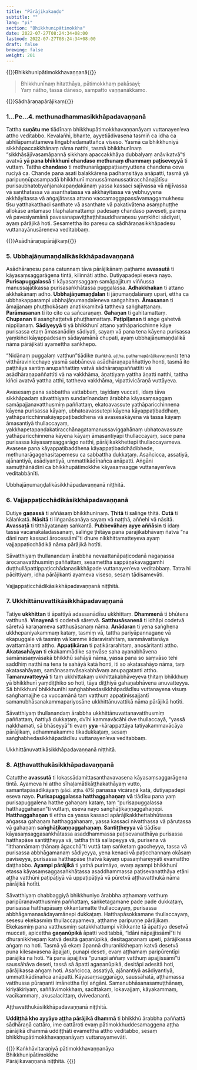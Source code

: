 ```yaml
---
title: "Pārājikakaṇḍo"
subtitle: ""
lang: "pi"
section: "Bhikkhunipātimokkha"
date: 2022-07-27T08:24:34+08:00
lastmod: 2022-07-27T08:24:34+08:00
draft: false
brewing: false
weight: 201
---
```


{{<subtitle>}}Bhikkhunipātimokkhavaṇṇanā{{</subtitle>}}

> Bhikkhunīnaṃ hitatthāya, pātimokkhaṃ pakāsayi;  
> Yaṃ nātho, tassa dāneso, sampatto vaṇṇanākkamo.

{{<subtitle>}}Sādhāraṇapārājikaṃ{{</subtitle>}}

### 1…Pe…4. methunadhammasikkhāpadavaṇṇanā

Tattha **suṇātu me** tiādīnaṃ bhikkhupātimokkhavaṇṇanāyaṃ vuttanayen’eva attho veditabbo. Kevalañhi, bhante, ayyetiādivasena tasmiñ ca idha ca abhilāpamattameva liṅgabhedamattañca viseso. Yasmā ca bhikkhuniyā sikkhāpaccakkhānaṃ nāma natthi, tasmā bhikkhunīnaṃ “sikkhāsājīvasamāpannā sikkhaṃ apaccakkhāya dubbalyaṃ anāvikatvā”ti avatvā **yā pana bhikkhunī chandaso methunaṃ dhammaṃ paṭiseveyyā** ti vuttaṃ. Tattha **chandaso** ti methunarāgappaṭisaṃyuttena chandena ceva ruciyā ca. Chande pana asati balakkārena padhaṃsitāya anāpatti, tasmā yā paripuṇṇūpasampadā bhikkhunī manussāmanussatiracchānajātīsu purisaubhatobyañjanakapaṇḍakānaṃ yassa kassaci sajīvassa vā nijjīvassa vā santhatassa vā asanthatassa vā akkhāyitassa vā yebhuyyena akkhāyitassa vā aṅgajātassa attano vaccamaggapassāvamaggamukhesu tīsu yatthakatthaci santhate vā asanthate vā pakativātena asaṃphuṭṭhe allokāse antamaso tilaphalamattampi padesaṃ chandaso paveseti, parena vā pavesiyamānā pavesanapaviṭṭhaṭṭhitauddharaṇesu yaṃkiñci sādiyati, ayaṃ pārājikā hoti. Sesamettha ito paresu ca sādhāraṇasikkhāpadesu vuttanayānusāreneva veditabbaṃ.

{{<subtitle>}}Asādhāraṇapārājikaṃ{{</subtitle>}}

### 5. Ubbhajāṇumaṇḍalikāsikkhāpadavaṇṇanā

Asādhāraṇesu pana catunnaṃ tāva pārājikānaṃ paṭhame **avassutā** ti kāyasaṃsaggarāgena tintā, kilinnāti attho. Dutiyapadepi eseva nayo. **Purisapuggalassā** ti kāyasaṃsaggaṃ samāpajjituṃ viññussa manussajātikassa purisasaṅkhātassa puggalassa. **Adhakkhakan** ti attano akkhakānaṃ adho. **Ubbhajāṇumaṇḍalan** ti jāṇumaṇḍalānaṃ upari, ettha ca ubbhakapparampi ubbhajāṇumaṇḍaleneva saṅgahitaṃ. **Āmasanan** ti āmajjanaṃ phuṭṭhokāsaṃ anatikkamitvā tattheva saṅghaṭṭanaṃ. **Parāmasanan** ti ito cito ca sañcaraṇaṃ. **Gahaṇan** ti gahitamattaṃ. **Chupanan** ti asaṅghaṭṭetvā phuṭṭhamattaṃ. **Paṭipīḷanan** ti aṅge gahetvā nippīḷanaṃ. **Sādiyeyyā** ti yā bhikkhunī attano yathāparicchinne kāye purisassa etaṃ āmasanādiṃ sādiyati, sayaṃ vā pana tena kāyena purisassa yaṃkiñci kāyappadesaṃ sādayamānā chupati, ayaṃ ubbhajāṇumaṇḍalikā nāma pārājikāti ayamettha saṅkhepo.

“Nidānaṃ puggalaṃ vatthun”tiādike <small>(kaṅkhā. aṭṭha. paṭhamapārājikavaṇṇanā)</small> tena vitthāravinicchaye yasmā sabbāneva asādhāraṇapaññattiyo honti, tasmā ito paṭṭhāya santiṃ anupaññattiṃ vatvā sādhāraṇapaññattīti vā asādhāraṇapaññattīti vā na vakkhāma, āṇattiyaṃ yattha āṇatti natthi, tattha kiñci avatvā yattha atthi, tattheva vakkhāma, vipattivicāraṇā vuttāyeva.

Avasesaṃ pana sabbattha vattabbaṃ, tayidaṃ vuccati, idaṃ tāva sikkhāpadaṃ sāvatthiyaṃ sundarīnandaṃ ārabbha kāyasaṃsaggaṃ samāpajjanavatthusmiṃ paññattaṃ, ekatoavassute yathāparicchinnena kāyena purisassa kāyaṃ, ubhatoavassutepi kāyena kāyappaṭibaddhaṃ, yathāparicchinnakāyappaṭibaddhena vā avasesakāyena vā tassa kāyaṃ āmasantiyā thullaccayaṃ, yakkhapetapaṇḍakatiracchānagatamanussaviggahānaṃ ubhatoavassute yathāparicchinnena kāyena kāyaṃ āmasantiyāpi thullaccayaṃ, sace pana purisassa kāyasaṃsaggarāgo natthi, pārājikakkhettepi thullaccayameva. Avasese pana kāyappaṭibaddhena kāyappaṭibaddhādibhede, methunarāgagehasitapemesu ca sabbattha dukkaṭaṃ. Asañcicca, assatiyā, ajānantiyā, asādiyantiyā, ummattikādīnañca anāpatti. Aṅgāni samuṭṭhānādīni ca bhikkhupātimokkhe kāyasaṃsagge vuttanayen’eva veditabbānīti.

<p class="text-center text-muted">Ubbhajāṇumaṇḍalikāsikkhāpadavaṇṇanā niṭṭhitā.</p>

### 6. Vajjappaṭicchādikāsikkhāpadavaṇṇanā

Dutiye **gaṇassā** ti aññāsaṃ bhikkhunīnaṃ. **Ṭhitā** ti saliṅge ṭhitā. **Cutā** ti kālaṅkatā. **Nāsitā** ti liṅganāsanāya sayaṃ vā naṭṭhā, aññehi vā nāsitā. **Avassaṭā** ti titthāyatanaṃ saṅkantā. **Pubbevāhaṃ ayye aññāsin** ti idaṃ tassā vacanakāladassanaṃ, saliṅge ṭhitāya pana pārājikabhāvaṃ ñatvā “na dāni naṃ kassaci ārocessāmī”ti dhure nikkhittamatteyeva ayaṃ vajjappaṭicchādikā nāma pārājikā hotīti.

Sāvatthiyaṃ thullanandaṃ ārabbha nevaattanāpaṭicodanā nagaṇassa ārocanavatthusmiṃ paññattaṃ, sesamettha sappāṇakavaggamhi duṭṭhullāpattippaṭicchādanasikkhāpade vuttanayen’eva veditabbaṃ. Tatra hi pācittiyaṃ, idha pārājikanti ayameva viseso, sesaṃ tādisamevāti.

<p class="text-center text-muted">Vajjappaṭicchādikāsikkhāpadavaṇṇanā niṭṭhitā.</p>

### 7. Ukkhittānuvattikāsikkhāpadavaṇṇanā

Tatiye **ukkhittan** ti āpattiyā adassanādīsu ukkhittaṃ. **Dhammenā** ti bhūtena vatthunā. **Vinayenā** ti codetvā sāretvā. **Satthusāsanenā** ti idhāpi codetvā sāretvā karaṇameva satthusāsanaṃ nāma. **Anādaran** ti yena saṅghena ukkhepaniyakammaṃ kataṃ, tasmiṃ vā, tattha pariyāpannagaṇe vā ekapuggale vā tasmiṃ vā kamme ādaravirahitaṃ, sammāvattanāya avattamānanti attho. **Appaṭikāran** ti paṭikārarahitaṃ, anosāritanti attho. **Akatasahāyan** ti ekakammādike saṃvāse saha ayanabhāvena samānasaṃvāsakā bhikkhū sahāyā nāma, yassa pana so saṃvāso tehi saddhiṃ natthi na tena te sahāyā katā honti, iti so akatasahāyo nāma, taṃ akatasahāyaṃ, samānasaṃvāsakabhāvaṃ anupagatanti attho. **Tamanuvatteyyā** ti taṃ ukkhittakaṃ ukkhittakabhāveyeva ṭhitaṃ bhikkhuṃ yā bhikkhunī yaṃdiṭṭhiko so hoti, tāya diṭṭhiyā gahaṇabhāvena anuvatteyya. Sā bhikkhunī bhikkhunīhi saṅghabhedasikkhāpadādīsu vuttanayena visuṃ saṅghamajjhe ca vuccamānā taṃ vatthuṃ appaṭinissajjantī samanubhāsanakammapariyosāne ukkhittānuvattikā nāma pārājikā hotīti.

Sāvatthiyaṃ thullanandaṃ ārabbha ukkhittānuvattanavatthusmiṃ paññattaṃ, ñattiyā dukkaṭaṃ, dvīhi kammavācāhi dve thullaccayā, “yassā nakkhamati, sā bhāseyyā”ti evaṃ **yya** -kārappattāya tatiyakammavācāya pārājikaṃ, adhammakamme tikadukkaṭaṃ, sesaṃ saṅghabhedasikkhāpadādīsu vuttanayen’eva veditabbaṃ.

<p class="text-center text-muted">Ukkhittānuvattikāsikkhāpadavaṇṇanā niṭṭhitā.</p>

### 8. Aṭṭhavatthukāsikkhāpadavaṇṇanā

Catutthe **avassutā** ti lokassādamittasanthavavasena kāyasaṃsaggarāgena tintā. Ayameva hi attho sīhaḷamātikāṭṭhakathāyaṃ vutto, samantapāsādikāyaṃ <small>(pāci. aṭṭha. 675)</small> panassa vicāraṇā katā, dutiyapadepi eseva nayo. **Purisapuggalassa hatthaggahaṇaṃ vā** tiādīsu pana yaṃ purisapuggalena hatthe gahaṇaṃ kataṃ, taṃ “purisapuggalassa hatthaggahaṇan”ti vuttaṃ, eseva nayo saṅghāṭikaṇṇaggahaṇepi. **Hatthaggahaṇan** ti ettha ca yassa kassaci apārājikakkhettabhūtassa aṅgassa gahaṇaṃ hatthaggahaṇaṃ, yassa kassaci nivatthassa vā pārutassa vā gahaṇaṃ **saṅghāṭikaṇṇaggahaṇaṃ. Santiṭṭheyya vā** tiādīsu kāyasaṃsaggasaṅkhātassa asaddhammassa paṭisevanatthāya purisassa hatthapāse santiṭṭheyya vā, tattha ṭhitā sallapeyya vā, purisena vā “itthannāmaṃ ṭhānaṃ āgacchā”ti vuttā taṃ saṅketaṃ gaccheyya, tassa vā purisassa abbhāgamanaṃ sādiyeyya, yena kenaci vā paṭicchannaṃ okāsaṃ paviseyya, purisassa hatthapāse ṭhatvā kāyaṃ upasaṃhareyyāti evamattho daṭṭhabbo. **Ayampi pārājikā** ti yathā purimāyo, evaṃ ayampi bhikkhunī etassa kāyasaṃsaggasaṅkhātassa asaddhammassa paṭisevanatthāya etāni aṭṭha vatthūni paṭipāṭiyā vā uppaṭipāṭiyā vā pūretvā aṭṭhavatthukā nāma pārājikā hotīti.

Sāvatthiyaṃ chabbaggiyā bhikkhuniyo ārabbha aṭṭhamaṃ vatthuṃ paripūraṇavatthusmiṃ paññattaṃ, saṅketagamane pade pade dukkaṭaṃ, purisassa hatthapāsaṃ okkantamatte thullaccayaṃ, purisassa abbhāgamanasādayamānepi dukkaṭaṃ. Hatthapāsokkamane thullaccayaṃ, sesesu ekekasmiṃ thullaccayameva, aṭṭhame paripuṇṇe pārājikaṃ. Ekekasmiṃ pana vatthusmiṃ satakkhattumpi vītikkante tā āpattiyo desetvā muccati, apicettha **gaṇanūpikā** āpatti veditabbā, “idāni nāpajjissāmī”ti hi dhuranikkhepaṃ katvā desitā gaṇanūpikā, desitagaṇanaṃ upeti, pārājikassa aṅgaṃ na hoti. Tasmā yā ekaṃ āpannā dhuranikkhepaṃ katvā desetvā puna kilesavasena āpajjati, punapi deseti, evaṃ aṭṭhamaṃ paripūrentīpi pārājikā na hoti. Yā pana āpajjitvā “punapi aññaṃ vatthuṃ āpajjissāmī”ti saussāhāva deseti, tassā sā āpatti agaṇanūpikā, desitāpi adesitā hoti, pārājikassa aṅgaṃ hoti. Asañcicca, assatiyā, ajānantiyā asādiyantiyā, ummattikādīnañca anāpatti. Kāyasaṃsaggarāgo, saussāhatā, aṭṭhamassa vatthussa pūraṇanti imānettha tīṇi aṅgāni. Samanubhāsanasamuṭṭhānaṃ, kiriyākiriyaṃ, saññāvimokkhaṃ, sacittakaṃ, lokavajjaṃ, kāyakammaṃ, vacīkammaṃ, akusalacittaṃ, dvivedananti.

<p class="text-center text-muted">Aṭṭhavatthukāsikkhāpadavaṇṇanā niṭṭhitā.</p>

**Uddiṭṭhā kho ayyāyo aṭṭha pārājikā dhammā** ti bhikkhū ārabbha paññattā sādhāraṇā cattāro, ime cattāroti evaṃ pātimokkhuddesamaggena aṭṭha pārājikā dhammā uddiṭṭhāti evamettha attho veditabbo, sesaṃ bhikkhupātimokkhavaṇṇanāyaṃ vuttanayamevāti.

{{<eof>}}
    Kaṅkhāvitaraṇiyā pātimokkhavaṇṇanāya<br>
    Bhikkhunipātimokkhe<br>
    Pārājikavaṇṇanā niṭṭhitā.
{{</eof>}}